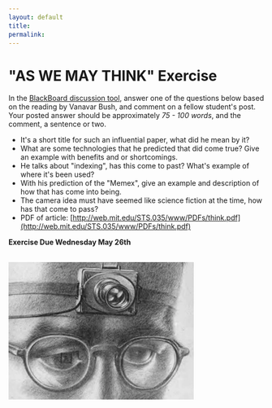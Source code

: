 ```yaml
---
layout: default
title: 
permalink:
---
```

<h1>"AS WE MAY THINK" Exercise</h1>

In the [BlackBoard discussion tool](https://blackboard.albany.edu/webapps/discussionboard/do/forum?action=list_threads&course_id=_152788_1&nav=discussion_board_entry&conf_id=_250248_1&forum_id=_516420_1), answer one of the questions below based on the reading by Vanavar Bush, and comment on a fellow student's post. Your posted answer should be approximately _75 - 100 words_, and the comment, a sentence or two. 

- It's a short title for such an  influential paper, what did he mean by it?
- What are some technologies that he predicted that did come true? Give an example with benefits and or shortcomings.
- He talks about &quot;indexing&quot;, has this come to past? What's example of where it's been used?
- With his prediction of the &quot;Memex&quot;, give an example and description of how that has come into being.
- The camera idea must have seemed like science fiction at the time, how has that come to pass?
- PDF of article: [http://web.mit.edu/STS.035/www/PDFs/think.pdf](http://web.mit.edu/STS.035/www/PDFs/think.pdf)


**Exercise Due Wednesday May 26th**

<br/>![Bush](../assets/think.png)
